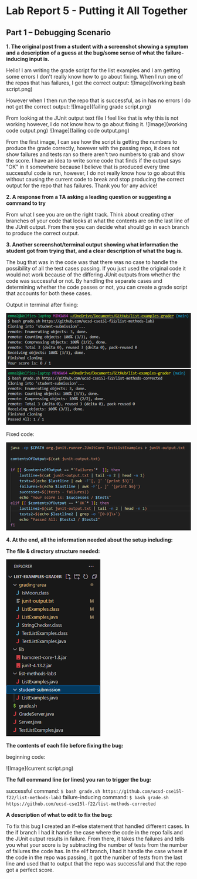 # Lab Report 5 - Putting it All Together

## Part 1 – Debugging Scenario

**1. The original post from a student with a screenshot showing a symptom and a description of a guess at the bug/some
   sense of what the failure-inducing input is.**

   Hello! I am writing the grade script for the list examples and I am getting some errors I don't really know how to go about fixing.
   When I run one of the repos that has failures, I get the correct output: ![Image](working bash script.png)

   However when I then run the repo that is successful, as in has no errors I do not get the correct output: ![Image](failing grade script.png)

   From looking at the JUnit output text file I feel like that is why this is not working however, I do not know how to go about fixing it.
   ![Image](working code output.png) ![Image](failing code output.png)

   From the first image, I can see how the script is getting the numbers to produce the grade correctly, however with the passing repo, it does not
   show failures and tests ran so there aren't two numbers to grab and show the score. I have an idea to write some code that finds if the output
   says "OK" in it somewhere because I believe that is produced every time successful code is run, however, I do not really know how to go about
   this without causing the current code to break and stop producing the correct output for the repo that has failures. Thank you for any advice!
   
**2. A response from a TA asking a leading question or suggesting a command to try**

From what I see you are on the right track. Think about creating other branches of your code that looks at what the contents are on the last line of the JUnit output. From there you can decide what should go in each branch to produce the correct output.

**3. Another screenshot/terminal output showing what information the student got from trying that, and a clear description of what the bug is.**

The bug that was in the code was that there was no case to handle the possibility of all the test cases passing. If you just used the original code it would not work because of the differing JUnit outputs from whether the code was successful or not. By handling the separate cases and determining whether the code passes or not, you can create a grade script that accounts for both these cases.

Output in terminal after fixing: 

![Image](still-passing-script.png) ![Image](now-passing-script.png)

Fixed code: 

![Image](fixed-code.png)

**4. At the end, all the information needed about the setup including:**

**The file & directory structure needed:** 

![Image](directories+files.png)

**The contents of each file before fixing the bug:**

beginning code: 

![Image](current script.png)

**The full command line (or lines) you ran to trigger the bug:**

successful command: `$ bash grade.sh https://github.com/ucsd-cse15l-f22/list-methods-lab3`
failure-inducing command: `$ bash grade.sh https://github.com/ucsd-cse15l-f22/list-methods-corrected`

**A description of what to edit to fix the bug:**

To fix this bug I created an if-else statement that handled different cases. In the if branch I had it handle the case where the code in the repo fails and the JUnit output results in failure. From there, it takes the failures and tells you what your score is by subtracting the number of tests from the number of failures the code has. In the elif branch, I had it handle the case where if the code in the repo was passing, it got the number of tests from the last line and used that to output that the repo was successful and that the repo got a perfect score. 

